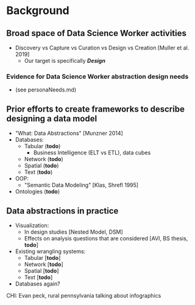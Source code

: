 # Background
## Broad space of Data Science Worker activities
- Discovery vs Capture vs Curation vs Design vs Creation [Muller et al. 2019]
  - Our target is specifically ***Design***

### Evidence for Data Science Worker abstraction design needs
- (see personaNeeds.md)

## Prior efforts to create frameworks to describe designing a data model
- "What: Data Abstractions" [Munzner 2014]
- Databases:
  - Tabular (**todo**)
    - Business Intelligence (ELT vs ETL), data cubes
  - Network (**todo**)
  - Spatial (**todo**)
  - Text (**todo**)
- OOP:
  - "Semantic Data Modeling" [Klas, Shrefl 1995]
- Ontologies (**todo**)

## Data abstractions in practice
- Visualization:
  - In design studies [Nested Model, DSM]
  - Effects on analysis questions that are considered [AVI, BS thesis, **todo**]
- Existing wrangling systems:
  - Tabular [**todo**]
  - Network [**todo**]
  - Spatial [**todo**]
  - Text [**todo**]
- Databases again?


CHI: Evan peck, rural pennsylvania talking about infographics
